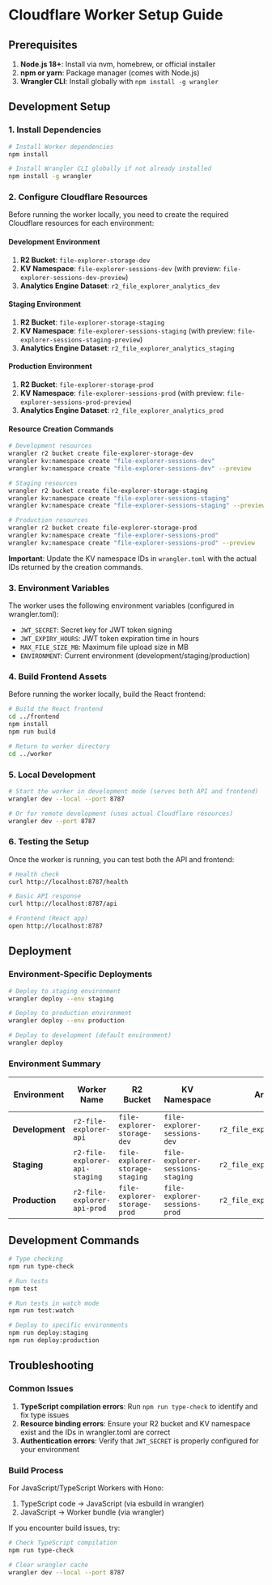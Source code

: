 # Cloudflare Worker Setup Guide

## Prerequisites

1. **Node.js 18+**: Install via nvm, homebrew, or official installer
2. **npm or yarn**: Package manager (comes with Node.js)
3. **Wrangler CLI**: Install globally with `npm install -g wrangler`

## Development Setup

### 1. Install Dependencies

```bash
# Install Worker dependencies
npm install

# Install Wrangler CLI globally if not already installed
npm install -g wrangler
```

### 2. Configure Cloudflare Resources

Before running the worker locally, you need to create the required Cloudflare resources for each environment:

#### Development Environment
1. **R2 Bucket**: `file-explorer-storage-dev`
2. **KV Namespace**: `file-explorer-sessions-dev` (with preview: `file-explorer-sessions-dev-preview`)
3. **Analytics Engine Dataset**: `r2_file_explorer_analytics_dev`

#### Staging Environment
1. **R2 Bucket**: `file-explorer-storage-staging`
2. **KV Namespace**: `file-explorer-sessions-staging` (with preview: `file-explorer-sessions-staging-preview`)
3. **Analytics Engine Dataset**: `r2_file_explorer_analytics_staging`

#### Production Environment
1. **R2 Bucket**: `file-explorer-storage-prod`
2. **KV Namespace**: `file-explorer-sessions-prod` (with preview: `file-explorer-sessions-prod-preview`)
3. **Analytics Engine Dataset**: `r2_file_explorer_analytics_prod`

#### Resource Creation Commands
```bash
# Development resources
wrangler r2 bucket create file-explorer-storage-dev
wrangler kv:namespace create "file-explorer-sessions-dev"
wrangler kv:namespace create "file-explorer-sessions-dev" --preview

# Staging resources
wrangler r2 bucket create file-explorer-storage-staging
wrangler kv:namespace create "file-explorer-sessions-staging"
wrangler kv:namespace create "file-explorer-sessions-staging" --preview

# Production resources
wrangler r2 bucket create file-explorer-storage-prod
wrangler kv:namespace create "file-explorer-sessions-prod"
wrangler kv:namespace create "file-explorer-sessions-prod" --preview
```

**Important**: Update the KV namespace IDs in `wrangler.toml` with the actual IDs returned by the creation commands.

### 3. Environment Variables

The worker uses the following environment variables (configured in wrangler.toml):

- `JWT_SECRET`: Secret key for JWT token signing
- `JWT_EXPIRY_HOURS`: JWT token expiration time in hours
- `MAX_FILE_SIZE_MB`: Maximum file upload size in MB
- `ENVIRONMENT`: Current environment (development/staging/production)

### 4. Build Frontend Assets

Before running the worker locally, build the React frontend:

```bash
# Build the React frontend
cd ../frontend
npm install
npm run build

# Return to worker directory
cd ../worker
```

### 5. Local Development

```bash
# Start the worker in development mode (serves both API and frontend)
wrangler dev --local --port 8787

# Or for remote development (uses actual Cloudflare resources)
wrangler dev --port 8787
```

### 6. Testing the Setup

Once the worker is running, you can test both the API and frontend:

```bash
# Health check
curl http://localhost:8787/health

# Basic API response
curl http://localhost:8787/api

# Frontend (React app)
open http://localhost:8787
```

## Deployment

### Environment-Specific Deployments

```bash
# Deploy to staging environment
wrangler deploy --env staging

# Deploy to production environment
wrangler deploy --env production

# Deploy to development (default environment)
wrangler deploy
```

### Environment Summary

| Environment | Worker Name | R2 Bucket | KV Namespace | Analytics Dataset | JWT Expiry | Max File Size |
|-------------|-------------|-----------|--------------|-------------------|------------|---------------|
| **Development** | `r2-file-explorer-api` | `file-explorer-storage-dev` | `file-explorer-sessions-dev` | `r2_file_explorer_analytics_dev` | 24 hours | 50MB |
| **Staging** | `r2-file-explorer-api-staging` | `file-explorer-storage-staging` | `file-explorer-sessions-staging` | `r2_file_explorer_analytics_staging` | 12 hours | 100MB |
| **Production** | `r2-file-explorer-api-prod` | `file-explorer-storage-prod` | `file-explorer-sessions-prod` | `r2_file_explorer_analytics_prod` | 8 hours | 200MB |

## Development Commands

```bash
# Type checking
npm run type-check

# Run tests
npm test

# Run tests in watch mode
npm run test:watch

# Deploy to specific environments
npm run deploy:staging
npm run deploy:production
```

## Troubleshooting

### Common Issues

1. **TypeScript compilation errors**: Run `npm run type-check` to identify and fix type issues
2. **Resource binding errors**: Ensure your R2 bucket and KV namespace exist and the IDs in wrangler.toml are correct
3. **Authentication errors**: Verify that `JWT_SECRET` is properly configured for your environment

### Build Process

For JavaScript/TypeScript Workers with Hono:
1. TypeScript code → JavaScript (via esbuild in wrangler)
2. JavaScript → Worker bundle (via wrangler)

If you encounter build issues, try:
```bash
# Check TypeScript compilation
npm run type-check

# Clear wrangler cache
wrangler dev --local --port 8787
```